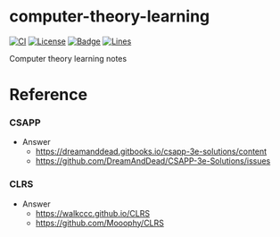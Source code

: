 # computer-theory-learning

[![CI](https://github.com/KaiserLancelot/computer-theory-learning/workflows/CI/badge.svg)](https://github.com/KaiserLancelot/computer-theory-learning/actions)
[![License](https://img.shields.io/github/license/KaiserLancelot/computer-theory-learning)](LICENSE)
[![Badge](https://img.shields.io/badge/link-996.icu-%23FF4D5B.svg?style=flat-square)](https://996.icu/#/en_US)
[![Lines](https://tokei.rs/b1/github/KaiserLancelot/computer-theory-learning)](https://github.com/Aaronepower/tokei)

Computer theory learning notes

# Reference

### CSAPP

- Answer
  - https://dreamanddead.gitbooks.io/csapp-3e-solutions/content
  - https://github.com/DreamAndDead/CSAPP-3e-Solutions/issues

### CLRS

- Answer
  - https://walkccc.github.io/CLRS
  - https://github.com/Mooophy/CLRS
